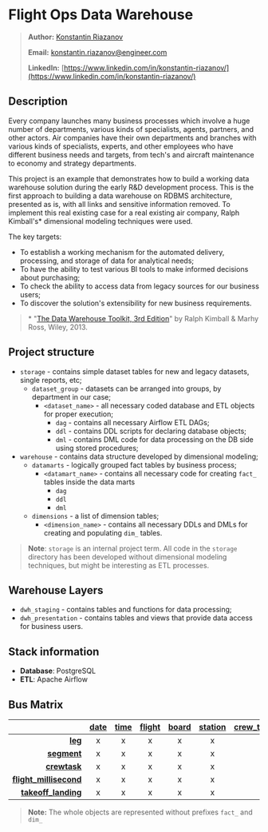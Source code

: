 # Flight Ops Data Warehouse
> **Author:** [Konstantin Riazanov]()
> 
> **Email:** [konstantin.riazanov@engineer.com](mailto:konstantin.riazanov@engineer.com)
> 
> **LinkedIn:** [https://www.linkedin.com/in/konstantin-riazanov/](https://www.linkedin.com/in/konstantin-riazanov/)

## Description
Every company launches many business processes which involve a huge number of departments, various kinds of specialists, agents, partners, and other actors.
Air companies have their own departments and branches with various kinds of specialists, experts, and other employees who have different business needs and targets, from tech's and aircraft maintenance to economy and strategy departments.

This project is an example that demonstrates how to build a working data warehouse solution during the early R&D development process.
This is the first approach to building a data warehouse on RDBMS architecture, presented as is, with all links and sensitive information removed.
To implement this real existing case for a real existing air company, Ralph Kimball's* dimensional modeling techniques were used.

The key targets:
* To establish a working mechanism for the automated delivery, processing, and storage of data for analytical needs;
* To have the ability to test various BI tools to make informed decisions about purchasing;
* To check the ability to access data from legacy sources for our business users;
* To discover the solution's extensibility for new business requirements.

> &ast; "[The Data Warehouse Toolkit, 3rd Edition](https://www.kimballgroup.com/data-warehouse-business-intelligence-resources/books/data-warehouse-dw-toolkit/)" by Ralph Kimball & Marhy Ross, Wiley, 2013.

## Project structure
* `storage` - contains simple dataset tables for new and legacy datasets, single reports, etc;
  * `dataset_group` - datasets can be arranged into groups, by department in our case;
    * `<dataset_name>` - all necessary coded database and ETL objects for proper execution;
      * `dag` - contains all necessary Airflow ETL DAGs;
      * `ddl` - contains DDL scripts for declaring database objects;
      * `dml` - contains DML code for data processing on the DB side using stored procedures;
* `warehouse` - contains data structure developed by dimensional modeling;
  * `datamarts` - logically grouped fact tables by business process;
    * `<datamart_name>` - contains all necessary code for creating `fact_` tables inside the data marts
      * `dag`
      * `ddl`
      * `dml`
  * `dimensions` - a list of dimension tables;
    * `<dimension_name>` - contains all necessary DDLs and DMLs for creating and populating `dim_` tables.

> **Note**: `storage` is an internal project term. All code in the `storage` directory has been developed without dimensional modeling techniques, but might be interesting as ETL processes.

## Warehouse Layers
* `dwh_staging` - contains tables and functions for data processing;
* `dwh_presentation` - contains tables and views that provide data access for business users.

## Stack information
* **Database**: PostgreSQL
* **ETL**: Apache Airflow

## Bus Matrix

|                                                                                                                 | [date](warehouse/dimensions/dim_date/dim_date.sql)  | [time](warehouse/dimensions/dim_time/dim_time.sql) | [flight](warehouse/dimensions/dim_flight/dim_flight.sql) | [board](warehouse/dimensions/dim_board/dim_board.sql) | [station](warehouse/dimensions/dim_station/dim_station.sql) | [crew_task_division](warehouse/dimensions/dim_crew_task_division/dim_crew_task_division.sql) | [crew_task_member](warehouse/dimensions/dim_crew_task_member/dim_crew_task_member.sql) | [flight_parameter](warehouse/dimensions/dim_flight_parameter/dim_flight_parameter.sql) | [runway](warehouse/dimensions/dim_runway/dim_runway.sql) | [junk](warehouse/dimensions/dim_junk/dim_junk.sql) |
| --------------------------------------------------------------------------------------------------------------: | :-------------------------------------------------: | :------------------------------------------------: | :------------------------------------------------------: | :---------------------------------------------------: | :---------------------------------------------------------: | :------------------------------------------------------------------------------------------: | :------------------------------------------------------------------------------------: | :------------------------------------------------------------------------------------: | :------------------------------------------------------: | :------------------------------------------------: |
| **[leg](warehouse/datamarts/flight/ddl/fact_leg.sql)**                                                          | x                                                   | x                                                  | x                                                        | x                                                     | x                                                           |                                                                                              |                                                                                        |                                                                                        |                                                          |                                                    |
| **[segment](warehouse/datamarts/flight/ddl/fact_segment.sql)**                                                  | x                                                   | x                                                  | x                                                        | x                                                     | x                                                           |                                                                                              |                                                                                        |                                                                                        |                                                          |                                                    |
| **[crewtask](warehouse/datamarts/flight/ddl/fact_crewtask.sql)**                                                | x                                                   | x                                                  | x                                                        | x                                                     | x                                                           | x                                                                                            | x                                                                                      |                                                                                        |                                                          |                                                    |
| **[flight_millisecond](warehouse/datamarts/flight_millisecond/ddl/fact_flight_millisecond.sql)**                | x                                                   | x                                                  | x                                                        | x                                                     | x                                                           |                                                                                              |                                                                                        | x                                                                                      |                                                          |                                                    |
| **[takeoff_landing](warehouse/datamarts/takeoff_landing/ddl/fact_takeoff_landing.sql)**                             | x                                                   | x                                                  | x                                                        | x                                                     | x                                                           |                                                                                              | x                                                                                      |                                                                                        | x                                                        | x                                                  |

> **Note:** The whole objects are represented without prefixes `fact_` and `dim_`
